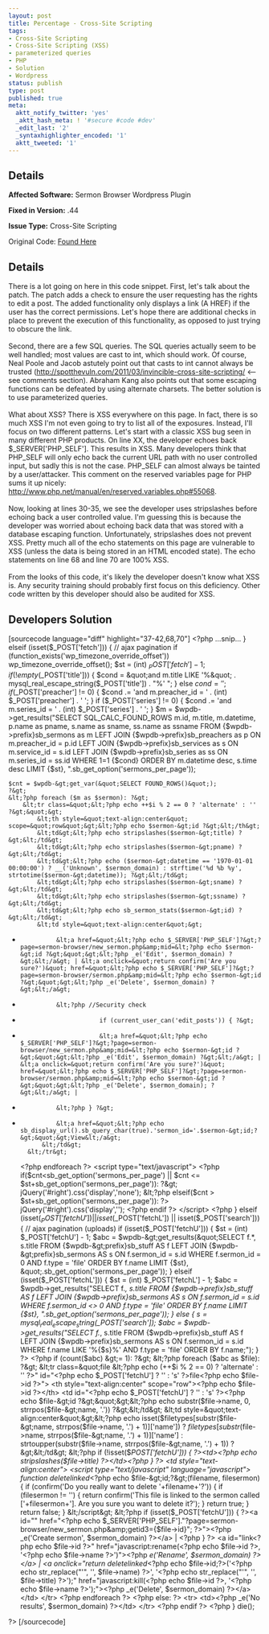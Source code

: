 ```yaml
---
layout: post
title: Percentage - Cross-Site Scripting
tags:
- Cross-Site Scripting
- Cross-Site Scripting (XSS)
- parameterized queries
- PHP
- Solution
- Wordpress
status: publish
type: post
published: true
meta:
  aktt_notify_twitter: 'yes'
  _aktt_hash_meta: ! '#secure #code #dev'
  _edit_last: '2'
  _syntaxhighlighter_encoded: '1'
  aktt_tweeted: '1'
---
```

## Details
__Affected Software:__ Sermon Browser Wordpress Plugin

__Fixed in Version:__  .44

__Issue Type:__ Cross-Site Scripting

Original Code: <a href="http://spotthevuln.com/2011/05/percentage/">Found Here</a>
## Details
There is a lot going on here in this code snippet. First, let's talk about the patch. The patch adds a check to ensure the user requesting has the rights to edit a post. The added functionality only displays a link (A HREF) if the user has the correct permissions. Let's hope there are additional checks in place to prevent the execution of this functionality, as opposed to just trying to obscure the link.
<br><br>
Second, there are a few SQL queries. The SQL queries actually seem to be well handled; most values are cast to int, which should work. Of course, Neal Poole and Jacob astutely point out that casts to int cannot always be trusted (<a href="http://spotthevuln.com/2011/03/invincible-cross-site-scripting/">http://spotthevuln.com/2011/03/invincible-cross-site-scripting/</a> &lt;-- see comments section). Abraham Kang also points out that some escaping functions can be defeated by using alternate charsets. The better solution is to use parameterized queries.
<br><br>
What about XSS?  There is XSS everywhere on this page. In fact, there is so much XSS I'm not even going to try to list all of the exposures. Instead, I'll focus on two different patterns. Let's start with a classic XSS bug seen in many different PHP products. On line XX, the developer echoes back $_SERVER['PHP_SELF']. This results in XSS. Many developers think that PHP_SELF will only echo back the current URL path with no user controlled input, but sadly this is not the case. PHP_SELF can almost always be tainted by a user/attacker. This comment on the reserved variables page for PHP sums it up nicely: <a href="http://www.php.net/manual/en/reserved.variables.php#55068">http://www.php.net/manual/en/reserved.variables.php#55068</a>.
<br><br>
Now, looking at lines 30-35, we see the developer uses stripslashes before echoing back a user controlled value. I'm guessing this is because the developer was worried about echoing back data that was stored with a database escaping function. Unfortunately, stripslashes does not prevent XSS. Pretty much all of the echo statements on this page are vulnerable to XSS (unless the data is being stored  in an HTML encoded state). The echo statements on line 68 and line 70 are 100% XSS.
<br><br>
From the looks of this code, it's likely the developer doesn't know what XSS is. Any security training should probably first focus on this deficiency. Other code written by this developer should also be audited for XSS.


## Developers Solution
[sourcecode language="diff" highlight="37-42,68,70"]
&lt;?php
...snip...
} elseif (isset($_POST['fetch'])) { // ajax pagination
	if (function_exists('wp_timezone_override_offset'))
		wp_timezone_override_offset();
	$st = (int) $_POST['fetch'] - 1;
	if (!empty($_POST['title'])) {
		$cond = &quot;and m.title LIKE '%&quot; . mysql_real_escape_string($_POST['title']) . &quot;%' &quot;;
	} else
		$cond = '';
	if ($_POST['preacher'] != 0) {
		$cond .= 'and m.preacher_id = ' . (int) $_POST['preacher'] . ' ';
	}
	if ($_POST['series'] != 0) {
		$cond .= 'and m.series_id = ' . (int) $_POST['series'] . ' ';
	}
	$m = $wpdb-&gt;get_results(&quot;SELECT SQL_CALC_FOUND_ROWS m.id, m.title, m.datetime, p.name as pname, s.name as sname, ss.name as ssname
	FROM {$wpdb-&gt;prefix}sb_sermons as m
	LEFT JOIN {$wpdb-&gt;prefix}sb_preachers as p ON m.preacher_id = p.id
	LEFT JOIN {$wpdb-&gt;prefix}sb_services as s ON m.service_id = s.id
	LEFT JOIN {$wpdb-&gt;prefix}sb_series as ss ON m.series_id = ss.id
	WHERE 1=1 {$cond}
	ORDER BY m.datetime desc, s.time desc LIMIT {$st}, &quot;.sb_get_option('sermons_per_page'));

	$cnt = $wpdb-&gt;get_var(&quot;SELECT FOUND_ROWS()&quot;);
	?&gt;
	&lt;?php foreach ($m as $sermon): ?&gt;
		&lt;tr class=&quot;&lt;?php echo ++$i % 2 == 0 ? 'alternate' : '' ?&gt;&quot;&gt;
			&lt;th style=&quot;text-align:center&quot; scope=&quot;row&quot;&gt;&lt;?php echo $sermon-&gt;id ?&gt;&lt;/th&gt;
			&lt;td&gt;&lt;?php echo stripslashes($sermon-&gt;title) ?&gt;&lt;/td&gt;
			&lt;td&gt;&lt;?php echo stripslashes($sermon-&gt;pname) ?&gt;&lt;/td&gt;
			&lt;td&gt;&lt;?php echo ($sermon-&gt;datetime == '1970-01-01 00:00:00') ? __('Unknown', $sermon_domain) : strftime('%d %b %y', strtotime($sermon-&gt;datetime)); ?&gt;&lt;/td&gt;
			&lt;td&gt;&lt;?php echo stripslashes($sermon-&gt;sname) ?&gt;&lt;/td&gt;
			&lt;td&gt;&lt;?php echo stripslashes($sermon-&gt;ssname) ?&gt;&lt;/td&gt;
			&lt;td&gt;&lt;?php echo sb_sermon_stats($sermon-&gt;id) ?&gt;&lt;/td&gt;
			&lt;td style=&quot;text-align:center&quot;&gt;
-				&lt;a href=&quot;&lt;?php echo $_SERVER['PHP_SELF']?&gt;?page=sermon-browser/new_sermon.php&amp;mid=&lt;?php echo $sermon-&gt;id ?&gt;&quot;&gt;&lt;?php _e('Edit', $sermon_domain) ?&gt;&lt;/a&gt; | &lt;a onclick=&quot;return confirm('Are you sure?')&quot; href=&quot;&lt;?php echo $_SERVER['PHP_SELF']?&gt;?page=sermon-browser/sermon.php&amp;mid=&lt;?php echo $sermon-&gt;id ?&gt;&quot;&gt;&lt;?php _e('Delete', $sermon_domain) ?&gt;&lt;/a&gt;
+				&lt;?php //Security check
+							if (current_user_can('edit_posts')) { ?&gt;
+							&lt;a href=&quot;&lt;?php echo $_SERVER['PHP_SELF']?&gt;?page=sermon-browser/new_sermon.php&amp;mid=&lt;?php echo $sermon-&gt;id ?&gt;&quot;&gt;&lt;?php _e('Edit', $sermon_domain) ?&gt;&lt;/a&gt; | &lt;a onclick=&quot;return confirm('Are you sure?')&quot; href=&quot;&lt;?php echo $_SERVER['PHP_SELF']?&gt;?page=sermon-browser/sermon.php&amp;mid=&lt;?php echo $sermon-&gt;id ?&gt;&quot;&gt;&lt;?php _e('Delete', $sermon_domain); ?&gt;&lt;/a&gt; |
+				&lt;?php } ?&gt;
+				&lt;a href=&quot;&lt;?php echo sb_display_url().sb_query_char(true).'sermon_id='.$sermon-&gt;id;?&gt;&quot;&gt;View&lt;/a&gt;
			&lt;/td&gt;
		&lt;/tr&gt;
	&lt;?php endforeach ?&gt;
	&lt;script type=&quot;text/javascript&quot;&gt;
	&lt;?php if($cnt&lt;sb_get_option('sermons_per_page') || $cnt &lt;= $st+sb_get_option('sermons_per_page')): ?&gt;
		jQuery('#right').css('display','none');
	&lt;?php elseif($cnt &gt; $st+sb_get_option('sermons_per_page')): ?&gt;
		jQuery('#right').css('display','');
	&lt;?php endif ?&gt;
	&lt;/script&gt;
	&lt;?php
} elseif (isset($_POST['fetchU']) || isset($_POST['fetchL']) || isset($_POST['search'])) { // ajax pagination (uploads)
	if (isset($_POST['fetchU'])) {
		$st = (int) $_POST['fetchU'] - 1;
		$abc = $wpdb-&gt;get_results(&quot;SELECT f.*, s.title FROM {$wpdb-&gt;prefix}sb_stuff AS f LEFT JOIN {$wpdb-&gt;prefix}sb_sermons AS s ON f.sermon_id = s.id WHERE f.sermon_id = 0 AND f.type = 'file' ORDER BY f.name LIMIT {$st}, &quot;.sb_get_option('sermons_per_page'));
	} elseif (isset($_POST['fetchL'])) {
		$st = (int) $_POST['fetchL'] - 1;
		$abc = $wpdb-&gt;get_results(&quot;SELECT f.*, s.title FROM {$wpdb-&gt;prefix}sb_stuff AS f LEFT JOIN {$wpdb-&gt;prefix}sb_sermons AS s ON f.sermon_id = s.id WHERE f.sermon_id &lt;&gt; 0 AND f.type = 'file' ORDER BY f.name LIMIT {$st}, &quot;.sb_get_option('sermons_per_page'));
	} else {
		$s = mysql_real_escape_string($_POST['search']);
		$abc = $wpdb-&gt;get_results(&quot;SELECT f.*, s.title FROM {$wpdb-&gt;prefix}sb_stuff AS f LEFT JOIN {$wpdb-&gt;prefix}sb_sermons AS s ON f.sermon_id = s.id WHERE f.name LIKE '%{$s}%' AND f.type = 'file' ORDER BY f.name;&quot;);
	}
?&gt;
&lt;?php if (count($abc) &gt;= 1): ?&gt;
	&lt;?php foreach ($abc as $file): ?&gt;
		&lt;tr class=&quot;file &lt;?php echo (++$i % 2 == 0) ? 'alternate' : '' ?&gt;&quot; id=&quot;&lt;?php echo $_POST['fetchU'] ? '' : 's' ?&gt;file&lt;?php echo $file-&gt;id ?&gt;&quot;&gt;
			&lt;th style=&quot;text-align:center&quot; scope=&quot;row&quot;&gt;&lt;?php echo $file-&gt;id ?&gt;&lt;/th&gt;
			&lt;td id=&quot;&lt;?php echo $_POST['fetchU'] ? '' : 's' ?&gt;&lt;?php echo $file-&gt;id ?&gt;&quot;&gt;&lt;?php echo substr($file-&gt;name, 0, strrpos($file-&gt;name, '.')) ?&gt;&lt;/td&gt;
			&lt;td style=&quot;text-align:center&quot;&gt;&lt;?php echo isset($filetypes[substr($file-&gt;name, strrpos($file-&gt;name, '.') + 1)]['name']) ? $filetypes[substr($file-&gt;name, strrpos($file-&gt;name, '.') + 1)]['name'] : strtoupper(substr($file-&gt;name, strrpos($file-&gt;name, '.') + 1)) ?&gt;&lt;/td&gt;
			&lt;?php if (!isset($_POST['fetchU'])) { ?&gt;&lt;td&gt;&lt;?php echo stripslashes($file-&gt;title) ?&gt;&lt;/td&gt;&lt;?php } ?&gt;
			&lt;td style=&quot;text-align:center&quot;&gt;
				&lt;script type=&quot;text/javascript&quot; language=&quot;javascript&quot;&gt;
				function deletelinked_&lt;?php echo $file-&gt;id;?&gt;(filename, filesermon) {
					if (confirm('Do you really want to delete '+filename+'?')) {
						if (filesermon != '') {
							return confirm('This file is linked to the sermon called ['+filesermon+']. Are you sure you want to delete it?');
						}
						return true;
					}
					return false;
				}
				&lt;/script&gt;
				&lt;?php if (isset($_POST['fetchU'])) { ?&gt;&lt;a id=&quot;&quot; href=&quot;&lt;?php echo $_SERVER['PHP_SELF'].&quot;?page=sermon-browser/new_sermon.php&amp;amp;getid3={$file-&gt;id}&quot;; ?&gt;&quot;&gt;&lt;?php _e('Create sermon', $sermon_domain) ?&gt;&lt;/a&gt; | &lt;?php } ?&gt;
				&lt;a id=&quot;link&lt;?php echo $file-&gt;id ?&gt;&quot; href=&quot;javascript:rename(&lt;?php echo $file-&gt;id ?&gt;, '&lt;?php echo $file-&gt;name ?&gt;')&quot;&gt;&lt;?php _e('Rename', $sermon_domain) ?&gt;&lt;/a&gt; | &lt;a onclick=&quot;return deletelinked_&lt;?php echo $file-&gt;id;?&gt;('&lt;?php echo str_replace(&quot;'&quot;, '', $file-&gt;name) ?&gt;', '&lt;?php echo str_replace(&quot;'&quot;, '', $file-&gt;title) ?&gt;');&quot; href=&quot;javascript:kill(&lt;?php echo $file-&gt;id ?&gt;, '&lt;?php echo $file-&gt;name ?&gt;');&quot;&gt;&lt;?php _e('Delete', $sermon_domain) ?&gt;&lt;/a&gt;
			&lt;/td&gt;
		&lt;/tr&gt;
	&lt;?php endforeach ?&gt;
&lt;?php else: ?&gt;
	&lt;tr&gt;
		&lt;td&gt;&lt;?php _e('No results', $sermon_domain) ?&gt;&lt;/td&gt;
	&lt;/tr&gt;
&lt;?php endif ?&gt;
&lt;?php
}
die();

?&gt;
[/sourcecode]
